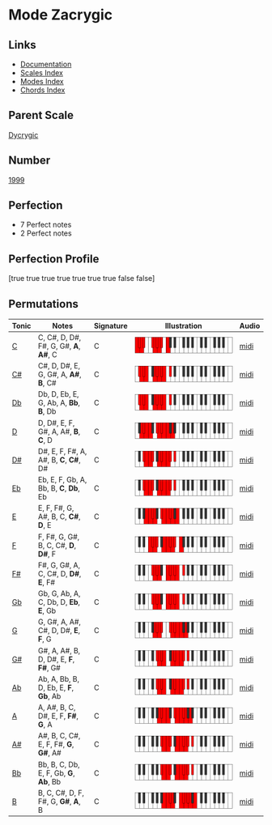 # Mode Zacrygic

## Links

- [Documentation](index.md)
- [Scales Index](Scales.md)
- [Modes Index](Modes.md)
- [Chords Index](Chords.md)

## Parent Scale

[Dycrygic](ScaleDycrygic.md)

## Number

[1999](https://ianring.com/musictheory/scales/1999)

## Perfection

- 7 Perfect notes
- 2 Perfect notes

## Perfection Profile

[true true true true true true true false false]

## Permutations

| Tonic | Notes | Signature | Illustration | Audio |
|-------|-------|-----------|--------------|-------|
| [C](ModeCNaturalZacrygic.md) | C, C#, D, D#, F#, G, G#, **A**, **A#**, C | C | ![CNaturalZacrygic](ModeCNaturalZacrygic.png) | [midi](https://github.com/edipermadi/music/blob/main/docs/ModeCNaturalZacrygic.mid?raw=true) |
| [C#](ModeCSharpZacrygic.md) | C#, D, D#, E, G, G#, A, **A#**, **B**, C# | C | ![CSharpZacrygic](ModeCSharpZacrygic.png) | [midi](https://github.com/edipermadi/music/blob/main/docs/ModeCSharpZacrygic.mid?raw=true) |
| [Db](ModeDFlatZacrygic.md) | Db, D, Eb, E, G, Ab, A, **Bb**, **B**, Db | C | ![DFlatZacrygic](ModeDFlatZacrygic.png) | [midi](https://github.com/edipermadi/music/blob/main/docs/ModeDFlatZacrygic.mid?raw=true) |
| [D](ModeDNaturalZacrygic.md) | D, D#, E, F, G#, A, A#, **B**, **C**, D | C | ![DNaturalZacrygic](ModeDNaturalZacrygic.png) | [midi](https://github.com/edipermadi/music/blob/main/docs/ModeDNaturalZacrygic.mid?raw=true) |
| [D#](ModeDSharpZacrygic.md) | D#, E, F, F#, A, A#, B, **C**, **C#**, D# | C | ![DSharpZacrygic](ModeDSharpZacrygic.png) | [midi](https://github.com/edipermadi/music/blob/main/docs/ModeDSharpZacrygic.mid?raw=true) |
| [Eb](ModeEFlatZacrygic.md) | Eb, E, F, Gb, A, Bb, B, **C**, **Db**, Eb | C | ![EFlatZacrygic](ModeEFlatZacrygic.png) | [midi](https://github.com/edipermadi/music/blob/main/docs/ModeEFlatZacrygic.mid?raw=true) |
| [E](ModeENaturalZacrygic.md) | E, F, F#, G, A#, B, C, **C#**, **D**, E | C | ![ENaturalZacrygic](ModeENaturalZacrygic.png) | [midi](https://github.com/edipermadi/music/blob/main/docs/ModeENaturalZacrygic.mid?raw=true) |
| [F](ModeFNaturalZacrygic.md) | F, F#, G, G#, B, C, C#, **D**, **D#**, F | C | ![FNaturalZacrygic](ModeFNaturalZacrygic.png) | [midi](https://github.com/edipermadi/music/blob/main/docs/ModeFNaturalZacrygic.mid?raw=true) |
| [F#](ModeFSharpZacrygic.md) | F#, G, G#, A, C, C#, D, **D#**, **E**, F# | C | ![FSharpZacrygic](ModeFSharpZacrygic.png) | [midi](https://github.com/edipermadi/music/blob/main/docs/ModeFSharpZacrygic.mid?raw=true) |
| [Gb](ModeGFlatZacrygic.md) | Gb, G, Ab, A, C, Db, D, **Eb**, **E**, Gb | C | ![GFlatZacrygic](ModeGFlatZacrygic.png) | [midi](https://github.com/edipermadi/music/blob/main/docs/ModeGFlatZacrygic.mid?raw=true) |
| [G](ModeGNaturalZacrygic.md) | G, G#, A, A#, C#, D, D#, **E**, **F**, G | C | ![GNaturalZacrygic](ModeGNaturalZacrygic.png) | [midi](https://github.com/edipermadi/music/blob/main/docs/ModeGNaturalZacrygic.mid?raw=true) |
| [G#](ModeGSharpZacrygic.md) | G#, A, A#, B, D, D#, E, **F**, **F#**, G# | C | ![GSharpZacrygic](ModeGSharpZacrygic.png) | [midi](https://github.com/edipermadi/music/blob/main/docs/ModeGSharpZacrygic.mid?raw=true) |
| [Ab](ModeAFlatZacrygic.md) | Ab, A, Bb, B, D, Eb, E, **F**, **Gb**, Ab | C | ![AFlatZacrygic](ModeAFlatZacrygic.png) | [midi](https://github.com/edipermadi/music/blob/main/docs/ModeAFlatZacrygic.mid?raw=true) |
| [A](ModeANaturalZacrygic.md) | A, A#, B, C, D#, E, F, **F#**, **G**, A | C | ![ANaturalZacrygic](ModeANaturalZacrygic.png) | [midi](https://github.com/edipermadi/music/blob/main/docs/ModeANaturalZacrygic.mid?raw=true) |
| [A#](ModeASharpZacrygic.md) | A#, B, C, C#, E, F, F#, **G**, **G#**, A# | C | ![ASharpZacrygic](ModeASharpZacrygic.png) | [midi](https://github.com/edipermadi/music/blob/main/docs/ModeASharpZacrygic.mid?raw=true) |
| [Bb](ModeBFlatZacrygic.md) | Bb, B, C, Db, E, F, Gb, **G**, **Ab**, Bb | C | ![BFlatZacrygic](ModeBFlatZacrygic.png) | [midi](https://github.com/edipermadi/music/blob/main/docs/ModeBFlatZacrygic.mid?raw=true) |
| [B](ModeBNaturalZacrygic.md) | B, C, C#, D, F, F#, G, **G#**, **A**, B | C | ![BNaturalZacrygic](ModeBNaturalZacrygic.png) | [midi](https://github.com/edipermadi/music/blob/main/docs/ModeBNaturalZacrygic.mid?raw=true) |
